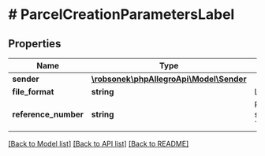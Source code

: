 # # ParcelCreationParametersLabel

## Properties

Name | Type | Description | Notes
------------ | ------------- | ------------- | -------------
**sender** | [**\robsonek\phpAllegroApi\Model\Sender**](Sender.md) |  | [optional]
**file_format** | **string** | Label file format. | [optional]
**reference_number** | **string** | Parcel identifier in own system. Example: &#x60;your_ordering_number&#x60;. | [optional]

[[Back to Model list]](../../README.md#models) [[Back to API list]](../../README.md#endpoints) [[Back to README]](../../README.md)
